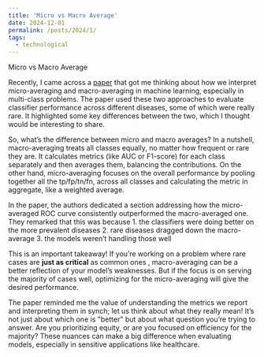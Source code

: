 ```yaml
---
title: 'Micro vs Macro Average'
date: 2024-12-01
permalink: /posts/2024/1/
tags:
  - technological
---
```

Micro vs Macro Average

Recently, I came across a [paper](https://www.nature.com/articles/s41598-017-18564-8) that got me thinking about how we interpret micro-averaging and macro-averaging in machine learning, especially in multi-class problems. The paper used these two approaches to evaluate classifier performance across different diseases, some of which were really rare. It highlighted some key differences between the two, which I thought would be interesting to share.

So, what’s the difference between micro and macro averages? In a nutshell, macro-averaging treats all classes equally, no matter how frequent or rare they are. It calculates metrics (like AUC or F1-score) for each class separately and then averages them, balancing the contributions. On the other hand, micro-averaging focuses on the overall performance by pooling together all the tp/fp/tn/fn, across all classes and calculating the metric in aggregate, like a weighted average.

In the paper, the authors dedicated a section addressing how the micro-averaged ROC curve consistently outperformed the macro-averaged one. They remarked that this was because 1. the classifiers were doing better on the more prevalent diseases 2. rare diseases dragged down the macro-average 3. the models weren’t handling those well

This is an important takeaway! If you’re working on a problem where rare cases are **just as critical** as common ones , macro-averaging can be a better reflection of your model’s weaknesses. But if the focus is on serving the majority of cases well, optimizing for the micro-averaging will give the desired performance.

The paper reminded me the value of understanding the metrics we report and interpreting them in synch; let us think about what they really mean! It’s not just about which one is "better" but about what question you’re trying to answer. Are you prioritizing equity, or are you focused on efficiency for the majority? These nuances can make a big difference when evaluating models, especially in sensitive applications like healthcare. 